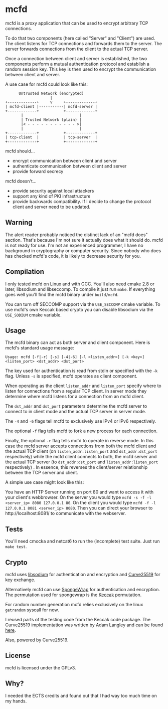 mcfd
====

mcfd is a proxy application that can be used to encrypt arbitrary TCP connections.

To do that two components (here called "Server" and "Client") are used. The client
listens for TCP connections and forwards them to the server. The server forwards
connections from the client to the actual TCP server.

Once a connection between client and server is established, the two components
perform a mutual authentication protocol and establish a random session key. This key
is then used to encrypt the communication between client and server.

A use case for mcfd could look like this:

          Untrusted Network (encrypted)
                        |
    +-------------+     v     +-------------+
    | mcfd-client |-----------| mcfd-server |
    +-------------+           +-------------+
           |                         |
           | Trusted Network (plain) |
           |< - - - - - - - - - - - >|
           |                         |
    +-------------+           +-------------+
    | tcp-client  |           | tcp-server  |
    +-------------+           +-------------+

mcfd should...

* encrypt communication between client and server
* authenticate communication between client and server
* provide forward secrecy

mcfd doesn't...

* provide security against local attackers
* support any kind of PKI infrastructure
* provide backwards compatibility. If I decide to change the protocol client and server
  need to be updated.

Warning
-------

The alert reader probably noticed the distinct lack of an "mcfd does" section. That's
because I'm not sure it actually does what it should do. mcfd is not ready for use. I'm
not an experienced programmer, I have no background in cryptography or computer security.
Since nobody who does has checked mcfd's code, it is likely to decrease security for you.

Compilation
-----------

I only tested mcfd on Linux and with GCC. You'll also need cmake 2.8 or later, libsodium
and libseccomp. To compile it just run `make`. If everything goes well you'll find the
mcfd binary under `build/mcfd`.

You can turn off SECCOMP support via the `USE_SECCOMP` cmake variable. To use mcfd's own
Keccak based crypto you can disable libsodium via the `USE_SODIUM` cmake variable.

Usage
-----

The mcfd binary can act as both server and client component. Here is mcfd's standard usage
message:

`Usage: mcfd [-f|-r] [-s] [-4|-6] [-l <listen_addr>] [-k <key>] <listen_port> <dst_addr> <dst_port>`

The key used for authentication is read from stdin or specified with the `-k` flag. Unless
`-s` is specified, mcfd operates as client component.

When operating as the client `listen_addr` and `listen_port` specify where to listen for
connections from a regular TCP client. In server mode they determine where mcfd listens
for a connection from an mcfd client.

The `dst_addr` and `dst_port` parameters determine the mcfd server to connect to in client
mode and the actual TCP server in server mode.

The `-4` and `-6` flags tell mcfd to exclusively use IPv4 or IPv6 respectively.

The optional `-f` flag tells mcfd to fork a new process for each connection.

Finally, the optional `-r` flag tells mcfd to operate in reverse mode. In this case the
mcfd server accepts connections from both the mcfd client and the actual TCP client (on
`listen_addr:listen_port` and `dst_addr:dst_port` respectively) while the mcfd client
connects to both, the mcfd server and the actual TCP server (to `dst_addr:dst_port` and
`listen_addr:listen_port` respectively) . In essence, this reverses the client/server
relationship between the TCP server and client.

A simple use case might look like this:

You have an HTTP Server running on port 80 and want to access it with your client's
webbrowser.
On the server you would type `mcfd -s -f -l <server_ip> 8080 127.0.0.1 80`.
On the client you would type `mcfd -f -l 127.0.0.1 8081 <server_ip> 8080`.
Then you can direct your browser to http://localhost:8081/ to communicate with the
webserver.

Tests
-----

You'll need cmocka and netcat6 to run the (incomplete) test suite. Just run `make test`.

Crypto
------

mcfd uses [libsodium](https://github.com/jedisct1/libsodium) for authentication and
encryption and [Curve25519](http://cr.yp.to/ecdh.html) for key exchange.

Alternatively mcfd can use [SpongeWrap](http://sponge.noekeon.org/SpongeDuplex.pdf) for
authentication and encryption. The permutation used for spongewrap is the
[Keccak](http://keccak.noekeon.org/) permutation.

For random number generation mcfd relies exclusively on the linux `getrandom` syscall for
now.

I reused parts of the testing code from the Keccak code package. The Curve25519
implementation was written by Adam Langley and can be found
[here](https://github.com/agl/curve25519-donna).

Also, powered by Curve25519.

License
-------

mcfd is licensed under the GPLv3.

Why?
----

I needed the ECTS credits and found out that I had way too much time on my hands.
